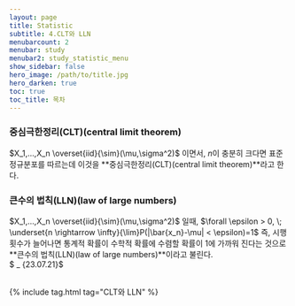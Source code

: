 ```yaml
---
layout: page
title: Statistic
subtitle: 4.CLT와 LLN
menubarcount: 2
menubar: study
menubar2: study_statistic_menu
show_sidebar: false
hero_image: /path/to/title.jpg
hero_darken: true
toc: true
toc_title: 목차
---
```


### **중심극한정리(CLT)(central limit theorem)**

$X_1,…,X_n \overset{iid}{\sim}(\mu,\sigma^2)$ 이면서, $n$이 충분히 크다면 표준정규분포를 따르는데 이것을 **중심극한정리(CLT)(central limit theorem)**라고 한다.

### **큰수의 법칙(LLN)(law of large numbers)**

$X_1,…,X_n \overset{iid}{\sim}(\mu,\sigma^2)$ 일때, $\forall \epsilon > 0, \; \underset{n \rightarrow \infty}{\lim}P(|\bar{x_n}-\mu| < \epsilon)=1$ 즉, 시행횟수가 늘어나면 통계적 확률이 수학적 확률에 수렴할 확률이 1에 가까워 진다는 것으로 **큰수의 법칙(LLN)(law of large numbers)**이라고 불린다.  
$ _ {23.07.21}$<br/><br/>

{% include tag.html tag="CLT와 LLN" %}